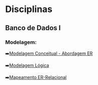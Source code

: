 # Disciplinas
## Banco de Dados I
### Modelagem:
➡️[Modelagem Conceitual - Abordagem ER](https://github.com/dinhocss/Banco_de_Dados/blob/7438d88487c331ace04bbc465a225e8e47db326a/Modelagem/Modelagem_conceitual.md)

➡️[Modelagem Lógica]()

➡️[Mapeamento ER-Relacional](https://github.com/dinhocss/Banco_de_Dados/blob/f2abf48d98a44fb379b18820cf94dae6493955b0/Banco%20de%20Dados/Modelagem/Mapeamento_ER_Relacional.md)
